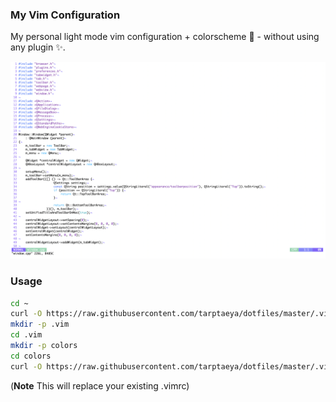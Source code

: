 ### My Vim Configuration
My personal light mode vim configuration + colorscheme :rainbow: - without using any plugin :sparkles:.

![screenshot](https://github.com/Tarptaeya/dotfiles/blob/master/screenshot.png)

### Usage
```bash
cd ~
curl -O https://raw.githubusercontent.com/tarptaeya/dotfiles/master/.vimrc
mkdir -p .vim
cd .vim
mkdir -p colors
cd colors
curl -O https://raw.githubusercontent.com/tarptaeya/dotfiles/master/.vim/colors/lightscheme.vim
```
(**Note** This will replace your existing .vimrc)
